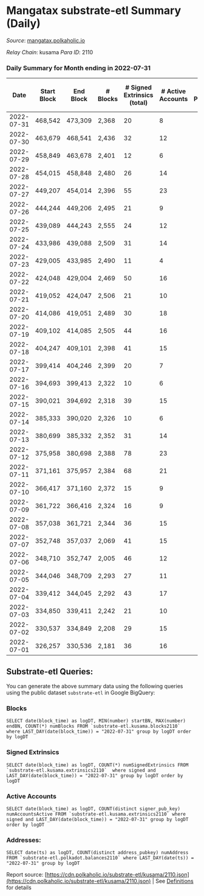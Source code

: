 # Mangatax substrate-etl Summary (Daily)

_Source_: [mangatax.polkaholic.io](https://mangatax.polkaholic.io)

*Relay Chain*: kusama
*Para ID*: 2110



### Daily Summary for Month ending in 2022-07-31


| Date | Start Block | End Block | # Blocks | # Signed Extrinsics (total) | # Active Accounts | # Passive | # New | # Addresses with Balances | # Events | # Transfers | # XCM Transfers In | # XCM Transfers Out |
| ---- | ----------- | --------- | -------- | --------------------------- | ----------------- | --------- | ----- | ------------------------- | -------- | ----------- | ------------------ | ------------------- |
| 2022-07-31 | 468,542 | 473,309 | 2,368  | 20 | 8 |  |  | 1,180 | 4,885 |   | 1 ($1,252.18) | 5 ($589.37) |
| 2022-07-30 | 463,679 | 468,541 | 2,436  | 32 | 12 |  |  |  | 4,991 |   |   | 4 ($1,935.09) |
| 2022-07-29 | 458,849 | 463,678 | 2,401  | 12 | 6 |  |  |  | 4,862 |   |   | 3 ($574.00) |
| 2022-07-28 | 454,015 | 458,848 | 2,480  | 26 | 14 |  |  |  | 5,113 |   |   | 2 ($112.00) |
| 2022-07-27 | 449,207 | 454,014 | 2,396  | 55 | 23 |  |  |  | 4,943 | 4  | 2 ($733.57) | 8 ($2,515.85) |
| 2022-07-26 | 444,244 | 449,206 | 2,495  | 21 | 9 |  |  |  | 5,132 | 1  | 1 ($10.81) | 3 ($658.26) |
| 2022-07-25 | 439,089 | 444,243 | 2,555  | 24 | 12 |  |  |  | 5,266 |   | 2 ($127.37) | 2 ($79.78) |
| 2022-07-24 | 433,986 | 439,088 | 2,509  | 31 | 14 |  |  |  | 5,105 |   | 1 ($98.60) | 2 ($1,360.75) |
| 2022-07-23 | 429,005 | 433,985 | 2,490  | 11 | 4 |  |  |  | 5,037 |   |   |   |
| 2022-07-22 | 424,048 | 429,004 | 2,469  | 50 | 16 |  |  |  | 5,082 | 2  | 1 ($277.48) | 5 ($574.10) |
| 2022-07-21 | 419,052 | 424,047 | 2,506  | 21 | 10 |  |  |  | 5,205 |   | 2 ($79.13) | 1 ($17.21) |
| 2022-07-20 | 414,086 | 419,051 | 2,489  | 30 | 18 |  |  |  | 5,061 |   | 2 ($239.94) | 1 ($449.33) |
| 2022-07-19 | 409,102 | 414,085 | 2,505  | 44 | 16 |  |  |  | 5,252 | 2  | 4 ($798.90) | 2 ($394.27) |
| 2022-07-18 | 404,247 | 409,101 | 2,398  | 41 | 15 |  |  |  | 4,967 |   | 4 ($1,252.69) | 4 ($247.95) |
| 2022-07-17 | 399,414 | 404,246 | 2,399  | 20 | 7 |  |  |  | 4,907 |   | 2 ($347.02) | 4 ($454.10) |
| 2022-07-16 | 394,693 | 399,413 | 2,322  | 10 | 6 |  |  |  | 4,745 |   | 1 ($6.51) | 1 ($122.71) |
| 2022-07-15 | 390,021 | 394,692 | 2,318  | 39 | 15 |  |  |  | 4,761 | 1  | 1 ($16.32) | 4 ($3,182.83) |
| 2022-07-14 | 385,333 | 390,020 | 2,326  | 10 | 6 |  |  |  | 4,786 |   | 2 ($491.26) | 1 ($51.98) |
| 2022-07-13 | 380,699 | 385,332 | 2,352  | 31 | 14 |  |  |  | 4,860 | 2  |   | 3 ($323.49) |
| 2022-07-12 | 375,958 | 380,698 | 2,388  | 78 | 23 |  |  |  | 4,998 |   | 8 ($83.15) | 11 ($1,117.72) |
| 2022-07-11 | 371,161 | 375,957 | 2,384  | 68 | 21 |  |  |  | 4,931 | 8  | 1 ($96.34) | 7 ($1,270.86) |
| 2022-07-10 | 366,417 | 371,160 | 2,372  | 15 | 9 |  |  |  | 4,881 |   | 2 ($55.93) | 2 ($737.80) |
| 2022-07-09 | 361,722 | 366,416 | 2,324  | 16 | 9 |  |  |  | 4,840 |   | 3 ($53.33) | 2 ($333.50) |
| 2022-07-08 | 357,038 | 361,721 | 2,344  | 36 | 15 |  |  |  | 4,820 |   | 3 ($2,410.42) | 1 ($585.31) |
| 2022-07-07 | 352,748 | 357,037 | 2,069  | 41 | 15 |  |  |  | 4,294 | 2  |   | 6 ($1,395.18) |
| 2022-07-06 | 348,710 | 352,747 | 2,005  | 46 | 12 |  |  |  | 4,101 | 1  | 3 ($66.06) | 4 ($1,115.94) |
| 2022-07-05 | 344,046 | 348,709 | 2,293  | 27 | 11 |  |  |  | 4,728 | 1  | 3 ($876.53) | 3 ($690.37) |
| 2022-07-04 | 339,412 | 344,045 | 2,292  | 43 | 17 |  |  |  | 4,670 | 1  | 5 ($4,872.94) | 2 ($886.65) |
| 2022-07-03 | 334,850 | 339,411 | 2,242  | 21 | 10 |  |  |  | 4,630 | 1  |   |   |
| 2022-07-02 | 330,537 | 334,849 | 2,208  | 29 | 15 |  |  |  | 4,490 |   | 1 ($24.63) | 2 ($35.42) |
| 2022-07-01 | 326,257 | 330,536 | 2,181  | 36 | 16 |  |  |  | 4,530 | 3  | 4 ($708.44) | 2 ($890.15) |

## Substrate-etl Queries:
You can generate the above summary data using the following queries using the public dataset `substrate-etl` in Google BigQuery:


### Blocks
```
SELECT date(block_time) as logDT, MIN(number) startBN, MAX(number) endBN, COUNT(*) numBlocks FROM `substrate-etl.kusama.blocks2110`  where LAST_DAY(date(block_time)) = "2022-07-31" group by logDT order by logDT
```


### Signed Extrinsics
```
SELECT date(block_time) as logDT, COUNT(*) numSignedExtrinsics FROM `substrate-etl.kusama.extrinsics2110`  where signed and LAST_DAY(date(block_time)) = "2022-07-31" group by logDT order by logDT
```


### Active Accounts
```
SELECT date(block_time) as logDT, COUNT(distinct signer_pub_key) numAccountsActive FROM `substrate-etl.kusama.extrinsics2110` where signed and LAST_DAY(date(block_time)) = "2022-07-31" group by logDT order by logDT
```


### Addresses:
```
SELECT date(ts) as logDT, COUNT(distinct address_pubkey) numAddress FROM `substrate-etl.polkadot.balances2110` where LAST_DAY(date(ts)) = "2022-07-31" group by logDT
```



Report source: [https://cdn.polkaholic.io/substrate-etl/kusama/2110.json](https://cdn.polkaholic.io/substrate-etl/kusama/2110.json) | See [Definitions](/DEFINITIONS.md) for details
